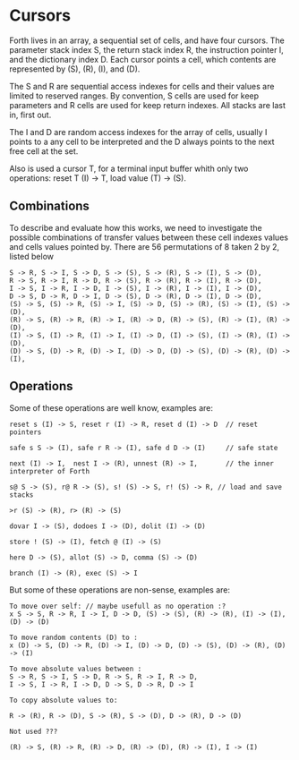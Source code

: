# Cursors

Forth lives in an array, a sequential set of cells, and have four cursors. The parameter stack index S, the return stack index R, the instruction pointer I, and the dictionary index D. Each cursor points a cell, which contents are represented by (S), (R), (I), and (D).
  
The S and R are sequential access indexes for cells and their values are limited to reserved ranges. By convention, S cells are used for keep parameters and R cells are used for keep return indexes. All stacks are last in, first out.
      
The I and D are random access indexes for the array of cells, usually I points to a any cell to be interpreted and the D always points to the next free cell at the set.

Also is used a cursor T, for a terminal input buffer whith only two operations: reset T (I) -> T, load value (T) -> (S).

## Combinations
     
To describe and evaluate how this works, we need to investigate the possible combinations of transfer values between these cell indexes values and cells values pointed by. There are 56 permutations of 8 taken 2 by 2, listed below
    
    S -> R, S -> I, S -> D, S -> (S), S -> (R), S -> (I), S -> (D),
    R -> S, R -> I, R -> D, R -> (S), R -> (R), R -> (I), R -> (D),
    I -> S, I -> R, I -> D, I -> (S), I -> (R), I -> (I), I -> (D),
    D -> S, D -> R, D -> I, D -> (S), D -> (R), D -> (I), D -> (D),
    (S) -> S, (S) -> R, (S) -> I, (S) -> D, (S) -> (R), (S) -> (I), (S) -> (D),
    (R) -> S, (R) -> R, (R) -> I, (R) -> D, (R) -> (S), (R) -> (I), (R) -> (D),
    (I) -> S, (I) -> R, (I) -> I, (I) -> D, (I) -> (S), (I) -> (R), (I) -> (D),
    (D) -> S, (D) -> R, (D) -> I, (D) -> D, (D) -> (S), (D) -> (R), (D) -> (I),
  
## Operations

Some of these operations are well know, examples are:

    reset s (I) -> S, reset r (I) -> R, reset d (I) -> D  // reset pointers
   
    safe s S -> (I), safe r R -> (I), safe d D -> (I)     // safe state 
    
    next (I) -> I,  nest I -> (R), unnest (R) -> I,       // the inner interpreter of Forth

    s@ S -> (S), r@ R -> (S), s! (S) -> S, r! (S) -> R, // load and save stacks
    
    >r (S) -> (R), r> (R) -> (S)                            

    dovar I -> (S), dodoes I -> (D), dolit (I) -> (D)

    store ! (S) -> (I), fetch @ (I) -> (S)

    here D -> (S), allot (S) -> D, comma (S) -> (D)

    branch (I) -> (R), exec (S) -> I
    

But some of these operations are non-sense, examples are:

    To move over self: // maybe usefull as no operation :?
    x S -> S, R -> R, I -> I, D -> D, (S) -> (S), (R) -> (R), (I) -> (I), (D) -> (D) 

    To move random contents (D) to :
    x (D) -> S, (D) -> R, (D) -> I, (D) -> D, (D) -> (S), (D) -> (R), (D) -> (I)

    To move absolute values between :
    S -> R, S -> I, S -> D, R -> S, R -> I, R -> D, 
    I -> S, I -> R, I -> D, D -> S, D -> R, D -> I

    To copy absolute values to:
    
    R -> (R), R -> (D), S -> (R), S -> (D), D -> (R), D -> (D)

    Not used ???
    
    (R) -> S, (R) -> R, (R) -> D, (R) -> (D), (R) -> (I), I -> (I)

 
